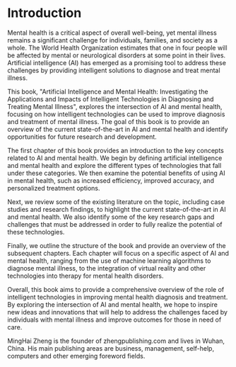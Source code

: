 # Introduction

Mental health is a critical aspect of overall well-being, yet mental illness remains a significant challenge for individuals, families, and society as a whole. The World Health Organization estimates that one in four people will be affected by mental or neurological disorders at some point in their lives. Artificial intelligence (AI) has emerged as a promising tool to address these challenges by providing intelligent solutions to diagnose and treat mental illness.

This book, "Artificial Intelligence and Mental Health: Investigating the Applications and Impacts of Intelligent Technologies in Diagnosing and Treating Mental Illness", explores the intersection of AI and mental health, focusing on how intelligent technologies can be used to improve diagnosis and treatment of mental illness. The goal of this book is to provide an overview of the current state-of-the-art in AI and mental health and identify opportunities for future research and development.

The first chapter of this book provides an introduction to the key concepts related to AI and mental health. We begin by defining artificial intelligence and mental health and explore the different types of technologies that fall under these categories. We then examine the potential benefits of using AI in mental health, such as increased efficiency, improved accuracy, and personalized treatment options.

Next, we review some of the existing literature on the topic, including case studies and research findings, to highlight the current state-of-the-art in AI and mental health. We also identify some of the key research gaps and challenges that must be addressed in order to fully realize the potential of these technologies.

Finally, we outline the structure of the book and provide an overview of the subsequent chapters. Each chapter will focus on a specific aspect of AI and mental health, ranging from the use of machine learning algorithms to diagnose mental illness, to the integration of virtual reality and other technologies into therapy for mental health disorders.

Overall, this book aims to provide a comprehensive overview of the role of intelligent technologies in improving mental health diagnosis and treatment. By exploring the intersection of AI and mental health, we hope to inspire new ideas and innovations that will help to address the challenges faced by individuals with mental illness and improve outcomes for those in need of care.

MingHai Zheng is the founder of zhengpublishing.com and lives in Wuhan, China. His main publishing areas are business, management, self-help, computers and other emerging foreword fields.
